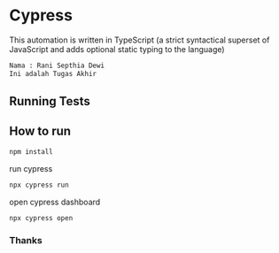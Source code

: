 # Cypress
This automation is written in TypeScript (a strict syntactical superset of JavaScript and adds optional static typing to the language)
```bash
Nama : Rani Septhia Dewi
Ini adalah Tugas Akhir
```
## Running Tests

## How to run

```bash
npm install
```

run cypress
```bash
npx cypress run
```

open cypress dashboard
```bash
npx cypress open
```

### Thanks
